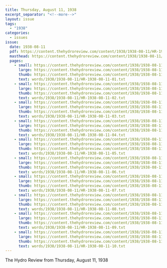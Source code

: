 ```yaml
---
title: Thursday, August 11, 1938
excerpt_separator: "<!--more-->"
layout: issue
tags:
  - "1938"
categories:
  - issues
issue:
  date: 1938-08-11
  pdf: https://content.thehydroreview.com/content/1938/1938-08-11/HR-1938-08-11.pdf
  masthead: https://content.thehydroreview.com/content/1938/1938-08-11/masthead/HR-1938-08-11.jpg
  pages:
    - small: https://content.thehydroreview.com/content/1938/1938-08-11/small/HR-1938-08-11-01.jpg
      large: https://content.thehydroreview.com/content/1938/1938-08-11/large/HR-1938-08-11-01.jpg
      thumb: https://content.thehydroreview.com/content/1938/1938-08-11/thumbnails/HR-1938-08-11-01.jpg
      text: words/1938/1938-08-11/HR-1938-08-11-01.txt
    - small: https://content.thehydroreview.com/content/1938/1938-08-11/small/HR-1938-08-11-02.jpg
      large: https://content.thehydroreview.com/content/1938/1938-08-11/large/HR-1938-08-11-02.jpg
      thumb: https://content.thehydroreview.com/content/1938/1938-08-11/thumbnails/HR-1938-08-11-02.jpg
      text: words/1938/1938-08-11/HR-1938-08-11-02.txt
    - small: https://content.thehydroreview.com/content/1938/1938-08-11/small/HR-1938-08-11-03.jpg
      large: https://content.thehydroreview.com/content/1938/1938-08-11/large/HR-1938-08-11-03.jpg
      thumb: https://content.thehydroreview.com/content/1938/1938-08-11/thumbnails/HR-1938-08-11-03.jpg
      text: words/1938/1938-08-11/HR-1938-08-11-03.txt
    - small: https://content.thehydroreview.com/content/1938/1938-08-11/small/HR-1938-08-11-04.jpg
      large: https://content.thehydroreview.com/content/1938/1938-08-11/large/HR-1938-08-11-04.jpg
      thumb: https://content.thehydroreview.com/content/1938/1938-08-11/thumbnails/HR-1938-08-11-04.jpg
      text: words/1938/1938-08-11/HR-1938-08-11-04.txt
    - small: https://content.thehydroreview.com/content/1938/1938-08-11/small/HR-1938-08-11-05.jpg
      large: https://content.thehydroreview.com/content/1938/1938-08-11/large/HR-1938-08-11-05.jpg
      thumb: https://content.thehydroreview.com/content/1938/1938-08-11/thumbnails/HR-1938-08-11-05.jpg
      text: words/1938/1938-08-11/HR-1938-08-11-05.txt
    - small: https://content.thehydroreview.com/content/1938/1938-08-11/small/HR-1938-08-11-06.jpg
      large: https://content.thehydroreview.com/content/1938/1938-08-11/large/HR-1938-08-11-06.jpg
      thumb: https://content.thehydroreview.com/content/1938/1938-08-11/thumbnails/HR-1938-08-11-06.jpg
      text: words/1938/1938-08-11/HR-1938-08-11-06.txt
    - small: https://content.thehydroreview.com/content/1938/1938-08-11/small/HR-1938-08-11-07.jpg
      large: https://content.thehydroreview.com/content/1938/1938-08-11/large/HR-1938-08-11-07.jpg
      thumb: https://content.thehydroreview.com/content/1938/1938-08-11/thumbnails/HR-1938-08-11-07.jpg
      text: words/1938/1938-08-11/HR-1938-08-11-07.txt
    - small: https://content.thehydroreview.com/content/1938/1938-08-11/small/HR-1938-08-11-08.jpg
      large: https://content.thehydroreview.com/content/1938/1938-08-11/large/HR-1938-08-11-08.jpg
      thumb: https://content.thehydroreview.com/content/1938/1938-08-11/thumbnails/HR-1938-08-11-08.jpg
      text: words/1938/1938-08-11/HR-1938-08-11-08.txt
    - small: https://content.thehydroreview.com/content/1938/1938-08-11/small/HR-1938-08-11-09.jpg
      large: https://content.thehydroreview.com/content/1938/1938-08-11/large/HR-1938-08-11-09.jpg
      thumb: https://content.thehydroreview.com/content/1938/1938-08-11/thumbnails/HR-1938-08-11-09.jpg
      text: words/1938/1938-08-11/HR-1938-08-11-09.txt
    - small: https://content.thehydroreview.com/content/1938/1938-08-11/small/HR-1938-08-11-10.jpg
      large: https://content.thehydroreview.com/content/1938/1938-08-11/large/HR-1938-08-11-10.jpg
      thumb: https://content.thehydroreview.com/content/1938/1938-08-11/thumbnails/HR-1938-08-11-10.jpg
      text: words/1938/1938-08-11/HR-1938-08-11-10.txt
---
```


The Hydro Review from Thursday, August 11, 1938

<!--more-->

